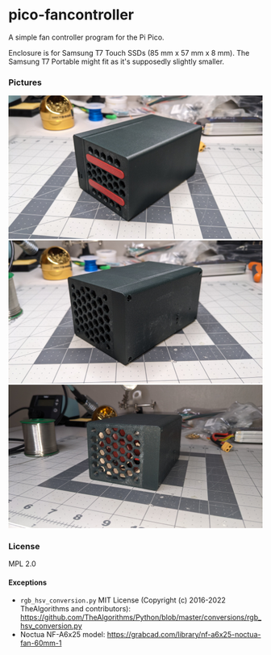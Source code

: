 # pico-fancontroller

A simple fan controller program for the Pi Pico.

Enclosure is for Samsung T7 Touch SSDs (85 mm x 57 mm x 8 mm). The Samsung T7 Portable might fit as it's supposedly slightly smaller.

### Pictures

![Front](assets/PXL_20250402_060005800.jpg)
![Back](assets/PXL_20250402_060223770.jpg)
![Fan](assets/PXL_20250402_060438727.jpg)

### License

MPL 2.0

#### Exceptions

- `rgb_hsv_conversion.py` MIT License (Copyright (c) 2016-2022 TheAlgorithms and contributors): https://github.com/TheAlgorithms/Python/blob/master/conversions/rgb_hsv_conversion.py
- Noctua NF-A6x25 model: https://grabcad.com/library/nf-a6x25-noctua-fan-60mm-1
